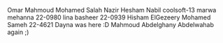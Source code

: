 Omar Mahmoud
Mohamed Salah Nazir
Hesham Nabil
coolsoft-13
marwa mehanna 22-0980
lina basheer 22-0939
Hisham ElGezeery
Mohamed Sameh 22-4621
Dayna was here :D 
Mahmoud Abdelghany Abdelwahab again ;)



